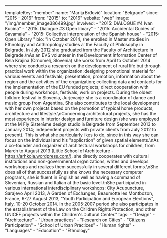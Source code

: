 ---
  templateKey: "member"
  name: "Marija Brđović"
  location: "Belgrade"
  since: "2015 - 2016"
  from: "2015"
  to: "2016"
  website: "web"
  image: "/img/member_image386499.jpg"
  involved: 
    - "2015: DIALOGUE #4 Ivan Kucina"
    - "2015: Dialogue #3 Open library"
    - "2015: Accidental Guides of Savamala"
    - "2015: Collective interpretation of the Spanish house"
    - "2015: Open Library "
  bio: "In October 2014, she enrolled in Master studies in Ethnology and Anthropology studies at the Faculty of Philosophy in Belgrade. In July 2012 she graduated from the Faculty of Architecture in Belgrade.\nAs an EVS volunteer in the Development Information Center of Bela Krajina (Črnomelj, Slovenia) she works from April to October 2014 where she conducts a research on the development of rural life but through practical work within the organization: designing promotional material for various events and festivals; presentation, promotion, information about the region and the activities of the organization; collecting data and contacts for the implementation of the EU funded projects; direct cooperation with people during workshops, festivals, work on projects. During the oldest folklore festival in Slovenia, Jurjevanje, she is a coordinator of dance and music group from Argentina. She also contributes to the local development with her own projects based on the promotion of typical home products, architecture and lifestyle.\nConcerning architectural projects, she has the most experience in interior design and furniture design (she was employed at the M Fly Sister&me design studio in Belgrade from September 2013 to January 2014; independent projects with private clients from July 2012 to present). This is what she particularly likes to do, since in this way she can focus on the individual and his \"application\" of given spatial elements.\nAs a co-founder and organizer of architectural workshops for children, from March to August 2013 (Little School of Architecture - https://arhkola.wordpress.com/), she directly cooperates with cultural institutions and non-governmental organizations, writes and develops workshops and realizes them successfully in several different forms.\nShe does all of that successfully as she knows the necessary computer programs, she is fluent in English as well as having a command of Slovenian, Russian and Italian at the basic level.\nShe participated in various international interdisciplinary workshops: City Acupuncture, Sarajevo April 2013, A Garden of Exchanges, Beaumotte les Montbozon, France, 6-27 August 2013, \"Youth Participation and European Elections\", Italy, 10-20 October 2014. In the 2005-2007 period she also participates in the establishment of the Law on the Children Rights Protection, and other UNICEF projects within the Children's Cultural Center."
  tags: 
    - "Design"
    - "Architecture"
    - "Urban practices"
    - "Research on Cities"
    - "Citizens Participation"
    - "School of Urban Practices"
    - "Human rights"
    - "Languages"
    - "Education"
    - "Ethnology"

